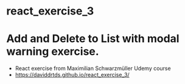 # react_exercise_3
# Add and Delete to List with modal warning exercise.
- React exercise from Maximilian Schwarzmüller Udemy course
- https://daviddrtds.github.io/react_exercise_3/

